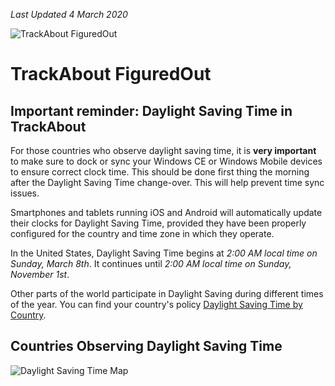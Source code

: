 *Last Updated 4 March 2020*

![TrackAbout FiguredOut](https://corp.trackabout.com/hs-fs/hubfs/TrackAbout%20Figured%20Out%20-%20Personal%20Settings%20111119.png?width=170&name=TrackAbout%20Figured%20Out%20-%20Personal%20Settings%20111119.png)

# TrackAbout FiguredOut

## Important reminder: Daylight Saving Time in TrackAbout

For those countries who observe daylight saving time, it is **very important** to make sure to dock or sync your Windows CE or Windows Mobile devices to ensure correct clock time. This should be done first thing the morning after the Daylight Saving Time change-over. This will help prevent time sync issues.

Smartphones and tablets running iOS and Android will automatically update their clocks for Daylight Saving Time, provided they have been properly configured for the country and time zone in which they operate.

In the United States, Daylight Saving Time begins at *2:00 AM local time on Sunday, March 8th*. It continues until *2:00 AM local time on Sunday, November 1st*.

Other parts of the world participate in Daylight Saving during different times of the year. You can find your country's policy [Daylight Saving Time by Country](https://en.wikipedia.org/wiki/Daylight_saving_time_by_country).

## Countries Observing Daylight Saving Time

<img src="https://cdn2.hubspot.net/hubfs/5113190/Daylight%20Savings%20Map.png" class="img-responsive" alt="Daylight Saving Time Map" />